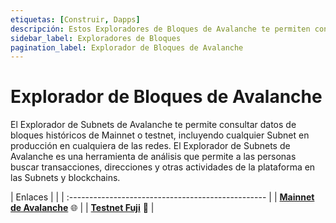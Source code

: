 ```yaml
---
etiquetas: [Construir, Dapps]
descripción: Estos Exploradores de Bloques de Avalanche te permiten consultar datos de bloques históricos de Mainnet, testnet y Subnets.
sidebar_label: Exploradores de Bloques
pagination_label: Explorador de Bloques de Avalanche
---
```


# Explorador de Bloques de Avalanche

El Explorador de Subnets de Avalanche te permite consultar datos de bloques históricos de Mainnet o testnet, incluyendo cualquier Subnet en producción en cualquiera de las redes. El Explorador de Subnets de Avalanche es una herramienta de análisis que permite a las personas buscar transacciones, direcciones y otras actividades de la plataforma en las Subnets y blockchains.

| Enlaces      |   |
| :------------------------------------------------- |
| [**Mainnet de Avalanche**](https://subnets.avax.network/) 🌐     |
| [**Testnet Fuji**](https://subnets-test.avax.network/) 🧪  |